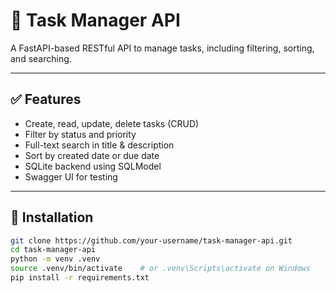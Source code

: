 # 📌 Task Manager API

A FastAPI-based RESTful API to manage tasks, including filtering, sorting, and searching.

---

## ✅ Features

- Create, read, update, delete tasks (CRUD)
- Filter by status and priority
- Full-text search in title & description
- Sort by created date or due date
- SQLite backend using SQLModel
- Swagger UI for testing

---

## 🚀 Installation

```bash
git clone https://github.com/your-username/task-manager-api.git
cd task-manager-api
python -m venv .venv
source .venv/bin/activate    # or .venv\Scripts\activate on Windows
pip install -r requirements.txt
